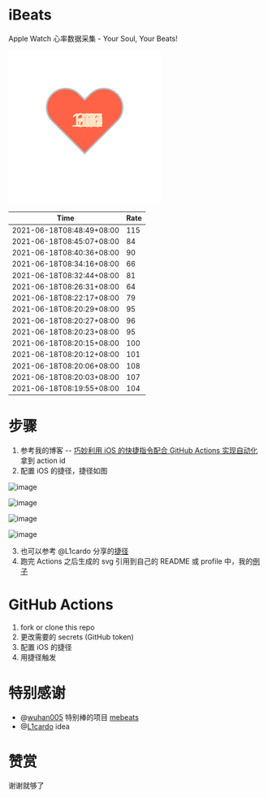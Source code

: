 # iBeats
Apple Watch 心率数据采集 - Your Soul, Your Beats!

![](./files/heart.svg)

<!--START_SECTION:my_heart_rate-->
| Time | Rate | 
 | ---- | ---- | 
| 2021-06-18T08:48:49+08:00 | 115 |
| 2021-06-18T08:45:07+08:00 | 84 |
| 2021-06-18T08:40:36+08:00 | 90 |
| 2021-06-18T08:34:16+08:00 | 66 |
| 2021-06-18T08:32:44+08:00 | 81 |
| 2021-06-18T08:26:31+08:00 | 64 |
| 2021-06-18T08:22:17+08:00 | 79 |
| 2021-06-18T08:20:29+08:00 | 95 |
| 2021-06-18T08:20:27+08:00 | 96 |
| 2021-06-18T08:20:23+08:00 | 95 |
| 2021-06-18T08:20:15+08:00 | 100 |
| 2021-06-18T08:20:12+08:00 | 101 |
| 2021-06-18T08:20:06+08:00 | 108 |
| 2021-06-18T08:20:03+08:00 | 107 |
| 2021-06-18T08:19:55+08:00 | 104 |

<!--END_SECTION:my_heart_rate-->

# 步骤
1. 参考我的博客 -- [巧妙利用 iOS 的快捷指令配合 GitHub Actions 实现自动化](https://github.com/yihong0618/gitblog/issues/198) 拿到 action id
2. 配置 iOS 的捷径，捷径如图

![image](https://user-images.githubusercontent.com/15976103/122154218-0db0b480-ce97-11eb-93bb-5aec07c558dc.png)

![image](https://user-images.githubusercontent.com/15976103/122154236-186b4980-ce97-11eb-8e4b-70551a0391ae.png)

![image](https://user-images.githubusercontent.com/15976103/122154268-2d47dd00-ce97-11eb-902e-3acf292265a9.png)

![image](https://user-images.githubusercontent.com/15976103/122174055-fa144680-ceb4-11eb-9be2-3eb83cd516f7.png)

3. 也可以参考 @L1cardo 分享的[捷径](https://www.icloud.com/shortcuts/6ab6047b459c41ad822ad6b94b1c03d4)
4. 跑完 Actions 之后生成的 svg 引用到自己的 README 或 profile 中，我的[例子](https://github.com/yihong0618) 

# GitHub Actions

1. fork or clone this repo
2. 更改需要的 secrets (GitHub token)
3. 配置 iOS 的捷径
4. 用捷径触发

# 特别感谢
- @[wuhan005](https://github.com/wuhan005) 特别棒的项目 [mebeats](https://github.com/wuhan005/mebeats)
- @[L1cardo](https://github.com/L1cardo) idea

# 赞赏
谢谢就够了
